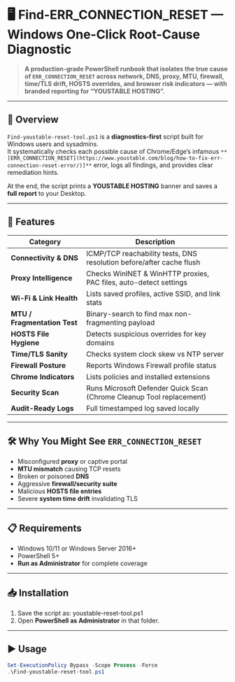 # 🖥️ Find-ERR_CONNECTION_RESET — Windows One-Click Root-Cause Diagnostic

> **A production-grade PowerShell runbook that isolates the true cause of `ERR_CONNECTION_RESET` across network, DNS, proxy, MTU, firewall, time/TLS drift, HOSTS overrides, and browser risk indicators — with branded reporting for “YOUSTABLE HOSTING”.**

---

## 📌 Overview

`Find-youstable-reset-tool.ps1` is a **diagnostics-first** script built for Windows users and sysadmins.  
It systematically checks each possible cause of Chrome/Edge’s infamous `**[ERR_CONNECTION_RESET](https://www.youstable.com/blog/how-to-fix-err-connection-reset-error/)]**` error, logs all findings, and provides clear remediation hints.

At the end, the script prints a **YOUSTABLE HOSTING** banner and saves a **full report** to your Desktop.

---

## 🚀 Features

| Category                          | Description                                                                 |
|-----------------------------------|-----------------------------------------------------------------------------|
| **Connectivity & DNS**            | ICMP/TCP reachability tests, DNS resolution before/after cache flush       |
| **Proxy Intelligence**            | Checks WinINET & WinHTTP proxies, PAC files, auto-detect settings           |
| **Wi-Fi & Link Health**            | Lists saved profiles, active SSID, and link stats                           |
| **MTU / Fragmentation Test**       | Binary-search to find max non-fragmenting payload                           |
| **HOSTS File Hygiene**             | Detects suspicious overrides for key domains                               |
| **Time/TLS Sanity**                | Checks system clock skew vs NTP server                                     |
| **Firewall Posture**               | Reports Windows Firewall profile status                                    |
| **Chrome Indicators**              | Lists policies and installed extensions                                    |
| **Security Scan**                  | Runs Microsoft Defender Quick Scan (Chrome Cleanup Tool replacement)       |
| **Audit-Ready Logs**                | Full timestamped log saved locally                                         |

---

## 🛠️ Why You Might See `ERR_CONNECTION_RESET`

- Misconfigured **proxy** or captive portal  
- **MTU mismatch** causing TCP resets  
- Broken or poisoned **DNS**  
- Aggressive **firewall/security suite**  
- Malicious **HOSTS file entries**  
- Severe **system time drift** invalidating TLS  

---

## 📋 Requirements

- Windows 10/11 or Windows Server 2016+  
- PowerShell 5+  
- **Run as Administrator** for complete coverage  

---

## 📥 Installation

1. Save the script as: youstable-reset-tool.ps1
2. Open **PowerShell as Administrator** in that folder.

---

## ▶️ Usage

```powershell
Set-ExecutionPolicy Bypass -Scope Process -Force
.\Find-youstable-reset-tool.ps1
